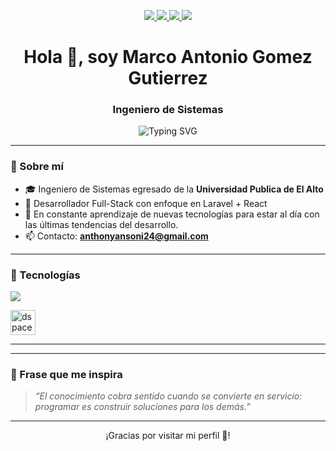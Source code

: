 <!-- ──────────────────────────────────────────────────────────── -->
<!-- REDES SOCIALES · se muestran arriba en formato badge -->
<p align="center">
  <a href="https://facebook.com/anthony.g.9085" target="_blank">
    <img src="https://img.shields.io/badge/Facebook-1877F2?style=for-the-badge&logo=facebook&logoColor=white" />
  </a>
  <a href="https://wa.me/59176537648" target="_blank">
    <img src="https://img.shields.io/badge/WhatsApp-25D366?style=for-the-badge&logo=whatsapp&logoColor=white" />
  </a>
  <a href="https://linkedin.com/in/marco-antonio-gomez-gutierrez-596531273" target="_blank">
    <img src="https://img.shields.io/badge/LinkedIn-0A66C2?style=for-the-badge&logo=linkedin&logoColor=white" />
  </a>
  <a href="mailto:anthonyansoni24@gmail.com">
    <img src="https://img.shields.io/badge/Email-D14836?style=for-the-badge&logo=gmail&logoColor=white" />
  </a>
</p>

<h1 align="center">Hola 👋, soy Marco Antonio Gomez Gutierrez</h1>
<h3 align="center">Ingeniero de Sistemas</h3>

<p align="center">
  <img src="https://readme-typing-svg.herokuapp.com?font=Fira+Code&size=22&pause=1000&center=true&vCenter=true&width=435&lines=Desarrollador+Web+Full-Stack;Apasionado+por+la+tecnología;Siempre+creando+e+innovando" alt="Typing SVG" />
</p>

---

### 🧠 Sobre mí

- 🎓 Ingeniero de Sistemas egresado de la **Universidad Publica de El Alto**  
- 💼 Desarrollador Full-Stack con enfoque en Laravel + React  
- 🌱 En constante aprendizaje de nuevas tecnologías para estar al día con las últimas tendencias del desarrollo.  
- 📫 Contacto: **anthonyansoni24@gmail.com**

---

### 🚀 Tecnologías

<p align="left">
  <img src="https://skillicons.dev/icons?i=php,laravel,react,bootstrap,tailwind,mysql,js,html,css,vite,git,github,linux" />
</p>
<p align="left">
  <img src="https://www.google.com/url?sa=i&url=https%3A%2F%2Fwww.metabiblioteca.com%2Fdspace%2F&psig=AOvVaw0WmQXf4yS4iPdeJJWRuKyv&ust=1748805460316000&source=images&cd=vfe&opi=89978449&ved=0CBQQjRxqFwoTCMig2ZS2zo0DFQAAAAAdAAAAABAE" alt="dspace" height="40" />
</p>

---

<!--### 📊 Estadísticas

<p align="center">
  <img src="https://github-readme-stats.vercel.app/api?username=ansoni241&show_icons=true&theme=radical" />
</p>
<p align="center">
  <img src="https://github-readme-streak-stats.herokuapp.com/?user=ansoni241&theme=radical" />
</p>-->

---

### 📣 Frase que me inspira
> *“El conocimiento cobra sentido cuando se convierte en servicio: programar es construir soluciones para los demás.”*

---

<!--            ESTA LISTA SE ACTUALIZA AUTOMÁTICAMENTE                     -->
<!--### 📌 Proyectos destacados-->
<!-- start: readme-repos-list -->
<!-- end: readme-repos-list -->

<p align="center">¡Gracias por visitar mi perfil 💙!</p>
